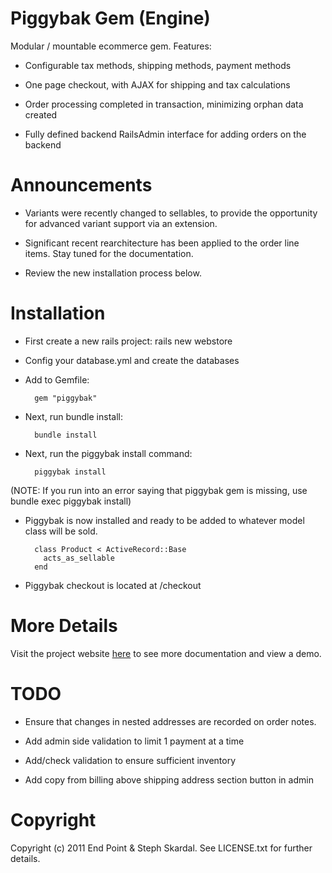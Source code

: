 Piggybak Gem (Engine)
========

Modular / mountable ecommerce gem. Features:

* Configurable tax methods, shipping methods, payment methods

* One page checkout, with AJAX for shipping and tax calculations

* Order processing completed in transaction, minimizing orphan data created 

* Fully defined backend RailsAdmin interface for adding orders on the backend


Announcements
========

* Variants were recently changed to sellables, to provide the opportunity for advanced variant support via an extension.

* Significant recent rearchitecture has been applied to the order line items. Stay tuned for the documentation.

* Review the new installation process below.
 

Installation
========

* First create a new rails project:
        rails new webstore

* Config your database.yml and create the databases
		
* Add to Gemfile:
    
        gem "piggybak"
 
* Next, run bundle install:

        bundle install

* Next, run the piggybak install command:

        piggybak install

(NOTE: If you run into an error saying that piggybak gem is missing, use bundle exec piggybak install)

* Piggybak is now installed and ready to be added to whatever model class will be sold.

        class Product < ActiveRecord::Base
          acts_as_sellable
        end

* Piggybak checkout is located at /checkout


More Details
========

Visit the project website [here][project-website] to see more documentation and view a demo.

[project-website]: http://www.piggybak.org/

TODO
========

* Ensure that changes in nested addresses are recorded on order notes.

* Add admin side validation to limit 1 payment at a time

* Add/check validation to ensure sufficient inventory

* Add copy from billing above shipping address section button in admin

Copyright
========

Copyright (c) 2011 End Point & Steph Skardal. See LICENSE.txt for further details.
